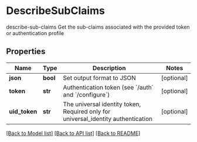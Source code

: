# DescribeSubClaims

describe-sub-claims Get the sub-claims associated with the provided token or authentication profile
## Properties
Name | Type | Description | Notes
------------ | ------------- | ------------- | -------------
**json** | **bool** | Set output format to JSON | [optional] 
**token** | **str** | Authentication token (see &#x60;/auth&#x60; and &#x60;/configure&#x60;) | [optional] 
**uid_token** | **str** | The universal identity token, Required only for universal_identity authentication | [optional] 

[[Back to Model list]](../README.md#documentation-for-models) [[Back to API list]](../README.md#documentation-for-api-endpoints) [[Back to README]](../README.md)


